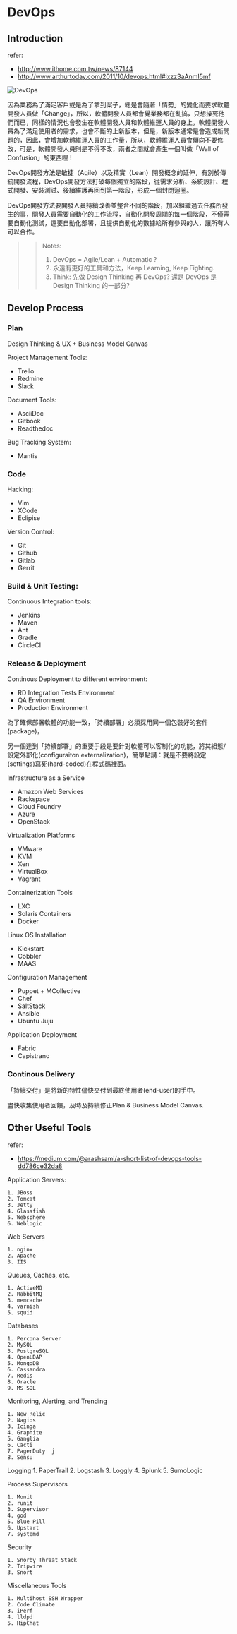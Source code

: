 DevOps
======

Introduction
------------

refer:
- http://www.ithome.com.tw/news/87144
- http://www.arthurtoday.com/2011/10/devops.html#ixzz3aAnmI5mf


![DevOps](http://www.collab.net/sites/all/themes/collabnet/_media/solutions/devops/solution-s-curve.png)

因為業務為了滿足客戶或是為了拿到案子，總是會隨著「情勢」的變化而要求軟體開發人員做「Change」，所以，軟體開發人員都會覺業務都在亂搞，只想操死他們而已，同樣的情況也會發生在軟體開發人員和軟體維運人員的身上，軟體開發人員為了滿足使用者的需求，也會不斷的上新版本，但是，新版本通常是會造成新問題的，因此，會增加軟體維運人員的工作量，所以，軟體維運人員會傾向不要修改，可是，軟體開發人員則是不得不改，兩者之間就會產生一個叫做「Wall of Confusion」的東西哩 !


DevOps開發方法是敏捷（Agile）以及精實（Lean）開發概念的延伸，有別於傳統開發流程，DevOps開發方法打破每個獨立的階段，從需求分析、系統設計、程式開發、安裝測試、後續維護再回到第一階段，形成一個封閉迴圈。

DevOps開發方法要開發人員持續改善並整合不同的階段，加以組織過去任務所發生的事，開發人員需要自動化的工作流程，自動化開發周期的每一個階段，不僅需要自動化測試，還要自動化部署，且提供自動化的數據給所有參與的人，讓所有人可以合作。


>> Notes:
>> 1. DevOps = Agile/Lean + Automatic ?
>> 2. 永遠有更好的工具和方法，Keep Learning, Keep Fighting.
>> 3. Think: 先做 Design Thinking 再 DevOps? 還是 DevOps 是 Design Thinking 的一部分?


Develop Process
---------------


### Plan

Design Thinking & UX + Business Model Canvas 


Project Management Tools:
* Trello
* Redmine
* Slack

Document Tools:
* AsciiDoc
* Gitbook
* Readthedoc

Bug Tracking System:
* Mantis

### Code

Hacking:
* Vim
* XCode
* Eclipise


Version Control:
* Git
* Github
* Gitlab
* Gerrit


### Build & Unit Testing:

Continuous Integration tools:
* Jenkins 
* Maven 
* Ant 
* Gradle 
* CircleCI

### Release & Deployment

Continous Deployment to different environment:
* RD Integration Tests Environment
* QA Environment
* Production Environment

為了確保部署軟體的功能一致，「持續部署」必須採用同一個包裝好的套件(package)，

另一個達到「持續部署」的重要手段是要針對軟體可以客制化的功能，將其組態/設定外部化(configuraiton externalization)，簡單點講：就是不要將設定(settings)寫死(hard-coded)在程式碼裡面。


Infrastructure as a Service
* Amazon Web Services 
* Rackspace
* Cloud Foundry
* Azure
* OpenStack

Virtualization Platforms
* VMware 
* KVM
* Xen
* VirtualBox 
* Vagrant 

Containerization Tools
* LXC
* Solaris Containers
* Docker 

Linux OS Installation
* Kickstart 
* Cobbler 
* MAAS


Configuration Management
* Puppet + MCollective 
* Chef
* SaltStack
* Ansible
* Ubuntu Juju

Application Deployment
* Fabric
* Capistrano 


### Continous Delivery

「持續交付」是將新的特性儘快交付到最終使用者(end-user)的手中。

盡快收集使用者回饋，及時及持續修正Plan & Business Model Canvas.



Other Useful Tools
------------------

refer:
- https://medium.com/@arashsami/a-short-list-of-devops-tools-dd786ce32da8

Application Servers:

	1. JBoss
	2. Tomcat
	3. Jetty 
	4. Glassfish
	5. Websphere
	6. Weblogic

Web Servers

	1. nginx 
	2. Apache 
	3. IIS

Queues, Caches, etc.

	1. ActiveMQ
	2. RabbitMQ
	3. memcache
	4. varnish
	5. squid

Databases

	1. Percona Server 
	2. MySQL
	3. PostgreSQL
	4. OpenLDAP
	5. MongoDB
	6. Cassandra
	7. Redis 
	8. Oracle
	9. MS SQL

Monitoring, Alerting, and Trending

	1. New Relic 
	2. Nagios 
	3. Icinga
	4. Graphite
	5. Ganglia
	6. Cacti 
	7. PagerDuty  j
	8. Sensu

Logging
	1. PaperTrail 
	2. Logstash
	3. Loggly
	4. Splunk
	5. SumoLogic

Process Supervisors

	1. Monit 
	2. runit
	3. Supervisor
	4. god
	5. Blue Pill
	6. Upstart
	7. systemd

Security

	1. Snorby Threat Stack 
	2. Tripwire
	3. Snort

Miscellaneous Tools

	1. Multihost SSH Wrapper 
	2. Code Climate
	3. iPerf 
	4. lldpd 
	5. HipChat

